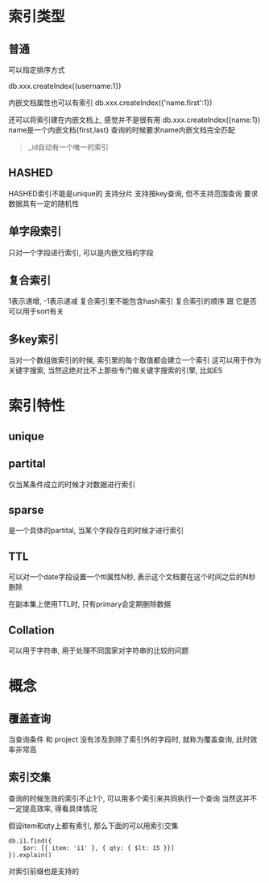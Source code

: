 # 索引类型 #

## 普通 ##
可以指定排序方式

db.xxx.createIndex({username:1})

内嵌文档属性也可以有索引
db.xxx.createIndex({'name.first':1})

还可以将索引建在内嵌文档上, 感觉并不是很有用
db.xxx.createIndex({name:1})
name是一个内嵌文档{first,last}
查询的时候要求name内嵌文档完全匹配


> _id自动有一个唯一的索引

## HASHED ##
HASHED索引不能是unique的
支持分片
支持按key查询, 但不支持范围查询
要求数据具有一定的随机性

## 单字段索引 ##
只对一个字段进行索引, 可以是内嵌文档的字段

## 复合索引 ##
1表示递增, -1表示递减
复合索引里不能包含hash索引
复合索引的顺序 跟 它是否可以用于sort有关


## 多key索引 ##
当对一个数组做索引的时候, 索引里的每个取值都会建立一个索引
这可以用于作为关键字搜索, 当然这绝对比不上那些专门做关键字搜索的引擎, 比如ES

# 索引特性 #
## unique ##


## partital ##
仅当某条件成立的时候才对数据进行索引

## sparse ##
是一个具体的partital, 当某个字段存在的时候才进行索引

## TTL ##
可以对一个date字段设置一个ttl属性N秒, 表示这个文档要在这个时间之后的N秒删除

在副本集上使用TTL时, 只有primary会定期删除数据

## Collation ##
可以用于字符串, 用于处理不同国家对字符串的比较的问题

# 概念 #

## 覆盖查询 ##
当查询条件 和 project 没有涉及到除了索引外的字段时, 就称为覆盖查询, 此时效率非常高

## 索引交集 ##
查询的时候生效的索引不止1个, 可以用多个索引来共同执行一个查询
当然这并不一定提高效率, 得看具体情况

假设item和qty上都有索引, 那么下面的可以用索引交集
```
db.i1.find({
    $or: [{ item: 'i1' }, { qty: { $lt: 15 }}]
}).explain()
```

对索引前缀也是支持的
